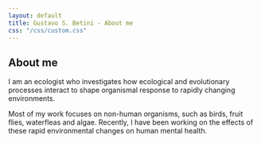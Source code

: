 ```yaml
---
layout: default
title: Gustavo S. Betini - About me
css: "/css/custom.css"
---
```


<div class="container font-16">
  <h2>About me</h2>
  <p>I am an ecologist who investigates how ecological and evolutionary processes interact to shape organismal response to rapidly changing environments. 
  <p>Most of my work focuses on non-human organisms, such as birds, fruit flies, waterfleas and algae. Recently, I have been working on the effects of these rapid environmental changes on human mental health.</p>
